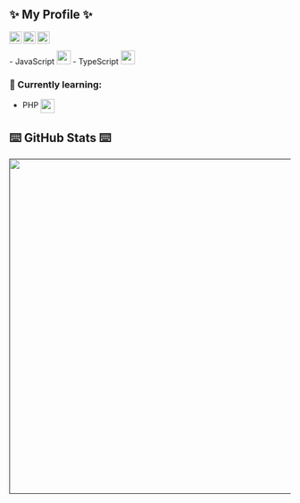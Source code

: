## ✨ My Profile ✨

<a href="https://discord.gg/TwbbsSH">
  <img align="left" alt="My Discord" width="22px" src="https://raw.githubusercontent.com/peterthehan/peterthehan/master/assets/discord.svg" />
</a>
<a href="https://open.spotify.com/user/xc63m43d1zjh4lgtvjgw5x3fr?si=950274a1e52843ce">
  <img align="left" alt="My Spotify" width="22px" src="https://upload.wikimedia.org/wikipedia/commons/1/19/Spotify_logo_without_text.svg" />
</a>
<a href="https://steamcommunity.com/id/dennisy">
  <img align="left" alt="My Steam" width="22px" src="https://upload.wikimedia.org/wikipedia/commons/8/83/Steam_icon_logo.svg" />
</a>
</br>
</br>
- JavaScript <img width="25" height="25" src="https://upload.wikimedia.org/wikipedia/commons/9/99/Unofficial_JavaScript_logo_2.svg">
- TypeScript <img width="25" height="25" src="https://upload.wikimedia.org/wikipedia/commons/4/4c/Typescript_logo_2020.svg">

### 🍹 Currently learning: 
- PHP <img width="25" height="25" align="center" src="https://upload.wikimedia.org/wikipedia/commons/2/27/PHP-logo.svg">

## ⌨️ GitHub Stats ⌨️
<a href="">
<img align="center" width="600" src="https://github-readme-stats.vercel.app/api?username=Dennis1507&theme=tokyonight&hide_border=true&background=FFFFFF00&count_private=true" />
</a>
